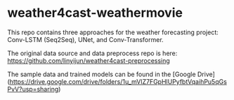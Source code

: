 # weather4cast-weathermovie

This repo contains three approaches for the weather forecasting project: Conv-LSTM (Seq2Seq), UNet, and Conv-Transformer.

The original data source and data preprocess repo is here: https://github.com/linyijun/weather4cast-preprocessing

The sample data and trained models can be found in the [Google Drive] (https://drive.google.com/drive/folders/1u_mVlZ7FGpHlUPyfbtVqaihPu5qGsPvV?usp=sharing)
